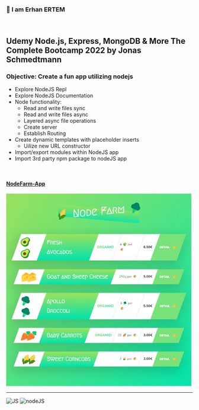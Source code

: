 ### 👋 **I am Erhan ERTEM**

&emsp;

## Udemy Node.js, Express, MongoDB & More The Complete Bootcamp 2022 by Jonas Schmedtmann

### **Objective:** Create a fun app utilizing nodejs

- Explore NodeJS Repl
- Explore NodeJS Documentation
- Node functionality:
  - Read and write files sync
  - Read and write files async
  - Layered async file operations
  - Create server
  - Establish Routing
- Create dynamic templates with placeholder inserts
  - Uilize new URL constructor
- Import/export modules within NodeJS app
- Import 3rd party npm package to nodeJS app

&emsp;

#### [NodeFarm-App](https://app-node-farm.onrender.com)

<img src="./screenshot.webp" width="500px"/>

---

![JS](https://img.shields.io/badge/JavaScript-323330?style=square&logo=javascript&logoColor=F7DF1E)
![nodeJS](https://img.shields.io/badge/Node.js-339933?style=square&logo=nodedotjs&logoColor=white)
